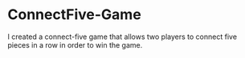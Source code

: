 # ConnectFive-Game
I created a connect-five game that allows two players to connect five pieces in a row in order to win the game.
